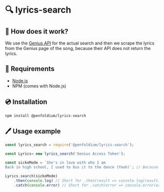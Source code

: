 # 🔍 lyrics-search

## 🤔 How does it work?
We use the [Genius API](https://genius.com/developers) for the actual search and then we scrape the lyrics from the Genius page of the song, because their API does not return the lyrics.

## 📝 Requirements
- [Node.js](https://nodejs.org/en/)
- NPM (comes with Node.js)

## 💿 Installation
`npm install @penfoldium/lyrics-search`

## 🖊 Usage example
```js
const lyrics_search = require('@penfoldium/lyrics-search');

const Lyrics= new lyrics_search('Genius Access Token');

const sickoMode = `She's in love with who I am
Back in high school, I used to bus it to the dance (Yeah)`; // Because we used backticks we can have new lines between the strings!

Lyrics.search(sickoMode)
    .then(console.log) // Short for .then(result => console.log(result))
    .catch(console.error) // Short for .catch(error => console.error(error))
```